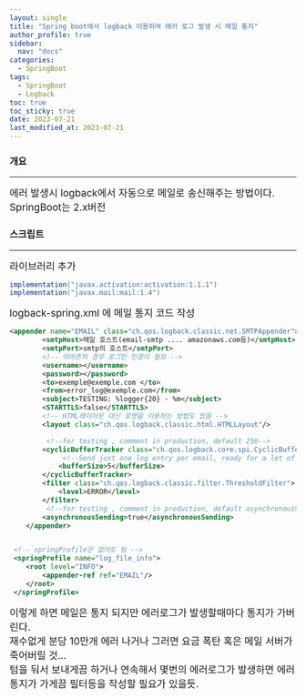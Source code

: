 ```yaml
---
layout: single
title: "Spring boot에서 logback 이용하여 에러 로그 발생 시 메일 통지"
author_profile: true
sidebar:
  nav: "docs"
categories:
  - SpringBoot
tags:
  - SpringBoot
  - Logback
toc: true
toc_sticky: true
date: 2023-07-21
last_modified_at: 2023-07-21
---
```


### 개요

---

<span style="font-size:13pt">
에러 발생시 logback에서 자동으로 메일로 송신해주는 방법이다.<br/>
SpringBoot는 2.x버전<br/>
</span>

### 스크립트

---

<span style="font-size:13pt">
라이브러리 추가<br/>
</span>

```groovy
implementation("javax.activation:activation:1.1.1")
implementation("javax.mail:mail:1.4")
```

<span style="font-size:13pt">
logback-spring.xml 에 메일 통지 코드 작성<br/>
</span>

```xml
<appender name="EMAIL" class="ch.qos.logback.classic.net.SMTPAppender">
        <smtpHost>메일 호스트(email-smtp .... amazonaws.com등)</smtpHost>
        <smtpPort>smtp의 호스트</smtpPort>
        <!-- 아마존의 경우 로그인 인증이 필요 -->
        <username></username>
        <password></password>
        <to>exemple@exemple.com </to>
        <from>error_log@exemple.com</from>
        <subject>TESTING: %logger{20} - %m</subject>
        <STARTTLS>false</STARTTLS>
        <!-- HTML레이아웃 대신 포맷을 이용하는 방법도 있음 -->
        <layout class="ch.qos.logback.classic.html.HTMLLayout"/>

         <!--for testing , comment in production, default 256-->
        <cyclicBufferTracker class="ch.qos.logback.core.spi.CyclicBufferTracker">
             <!--Send just one log entry per email, ready for a lot of emails if you put one.-->
            <bufferSize>5</bufferSize>
        </cyclicBufferTracker>
        <filter class="ch.qos.logback.classic.filter.ThresholdFilter">
            <level>ERROR</level>
        </filter>
         <!--for testing , comment in production, default asynchronousSending = true-->
        <asynchronousSending>true</asynchronousSending>
    </appender>


 <!-- springProfile은 없어도 됨 -->
 <springProfile name="log_file_info">
    <root level="INFO">
        <appender-ref ref="EMAIL"/>
    </root>
 </springProfile>
```

<span style="font-size:13pt">
이렇게 하면 메일은 통지 되지만 에러로그가 발생할때마다 통지가 가버린다.<br/>
재수없게 분당 10만개 에러 나거나 그러면 요금 폭탄 혹은 메일 서버가 죽어버릴 것...<br/>
텀을 둬서 보내게끔 하거나 연속해서 몇번의 에러로그가 발생하면 에러 통지가 가게끔 필터등을 작성할 필요가 있을듯.
</span>
